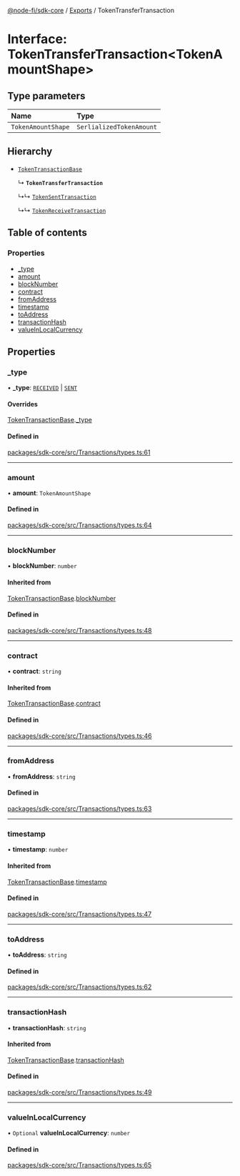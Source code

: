 [@node-fi/sdk-core](../README.md) / [Exports](../modules.md) / TokenTransferTransaction

# Interface: TokenTransferTransaction<TokenAmountShape\>

## Type parameters

| Name | Type |
| :------ | :------ |
| `TokenAmountShape` | `SerlializedTokenAmount` |

## Hierarchy

- [`TokenTransactionBase`](TokenTransactionBase.md)

  ↳ **`TokenTransferTransaction`**

  ↳↳ [`TokenSentTransaction`](TokenSentTransaction.md)

  ↳↳ [`TokenReceiveTransaction`](TokenReceiveTransaction.md)

## Table of contents

### Properties

- [\_type](TokenTransferTransaction.md#_type)
- [amount](TokenTransferTransaction.md#amount)
- [blockNumber](TokenTransferTransaction.md#blocknumber)
- [contract](TokenTransferTransaction.md#contract)
- [fromAddress](TokenTransferTransaction.md#fromaddress)
- [timestamp](TokenTransferTransaction.md#timestamp)
- [toAddress](TokenTransferTransaction.md#toaddress)
- [transactionHash](TokenTransferTransaction.md#transactionhash)
- [valueInLocalCurrency](TokenTransferTransaction.md#valueinlocalcurrency)

## Properties

### \_type

• **\_type**: [`RECEIVED`](../enums/TokenTransactionType.md#received) \| [`SENT`](../enums/TokenTransactionType.md#sent)

#### Overrides

[TokenTransactionBase](TokenTransactionBase.md).[_type](TokenTransactionBase.md#_type)

#### Defined in

[packages/sdk-core/src/Transactions/types.ts:61](https://github.com/Node-Fi/sdk/blob/eb73fa4/packages/sdk-core/src/Transactions/types.ts#L61)

___

### amount

• **amount**: `TokenAmountShape`

#### Defined in

[packages/sdk-core/src/Transactions/types.ts:64](https://github.com/Node-Fi/sdk/blob/eb73fa4/packages/sdk-core/src/Transactions/types.ts#L64)

___

### blockNumber

• **blockNumber**: `number`

#### Inherited from

[TokenTransactionBase](TokenTransactionBase.md).[blockNumber](TokenTransactionBase.md#blocknumber)

#### Defined in

[packages/sdk-core/src/Transactions/types.ts:48](https://github.com/Node-Fi/sdk/blob/eb73fa4/packages/sdk-core/src/Transactions/types.ts#L48)

___

### contract

• **contract**: `string`

#### Inherited from

[TokenTransactionBase](TokenTransactionBase.md).[contract](TokenTransactionBase.md#contract)

#### Defined in

[packages/sdk-core/src/Transactions/types.ts:46](https://github.com/Node-Fi/sdk/blob/eb73fa4/packages/sdk-core/src/Transactions/types.ts#L46)

___

### fromAddress

• **fromAddress**: `string`

#### Defined in

[packages/sdk-core/src/Transactions/types.ts:63](https://github.com/Node-Fi/sdk/blob/eb73fa4/packages/sdk-core/src/Transactions/types.ts#L63)

___

### timestamp

• **timestamp**: `number`

#### Inherited from

[TokenTransactionBase](TokenTransactionBase.md).[timestamp](TokenTransactionBase.md#timestamp)

#### Defined in

[packages/sdk-core/src/Transactions/types.ts:47](https://github.com/Node-Fi/sdk/blob/eb73fa4/packages/sdk-core/src/Transactions/types.ts#L47)

___

### toAddress

• **toAddress**: `string`

#### Defined in

[packages/sdk-core/src/Transactions/types.ts:62](https://github.com/Node-Fi/sdk/blob/eb73fa4/packages/sdk-core/src/Transactions/types.ts#L62)

___

### transactionHash

• **transactionHash**: `string`

#### Inherited from

[TokenTransactionBase](TokenTransactionBase.md).[transactionHash](TokenTransactionBase.md#transactionhash)

#### Defined in

[packages/sdk-core/src/Transactions/types.ts:49](https://github.com/Node-Fi/sdk/blob/eb73fa4/packages/sdk-core/src/Transactions/types.ts#L49)

___

### valueInLocalCurrency

• `Optional` **valueInLocalCurrency**: `number`

#### Defined in

[packages/sdk-core/src/Transactions/types.ts:65](https://github.com/Node-Fi/sdk/blob/eb73fa4/packages/sdk-core/src/Transactions/types.ts#L65)
